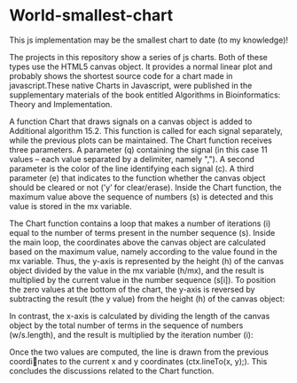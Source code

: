 # World-smallest-chart

This js implementation may be the smallest chart to date (to my knowledge)!


The projects in this repository show a series of js charts. Both of these types use the HTML5 canvas object. It provides a normal linear plot and probably shows the shortest source code for a chart made in javascript.These native Charts in Javascript, were published in the supplementary materials of the book entitled Algorithms in Bioinformatics: Theory and Implementation.

A function Chart that draws signals on a canvas object is added to Additional
algorithm 15.2. This function is called for each signal separately, while the
previous plots can be maintained. The Chart function receives three parameters.
A parameter (q) containing the signal (in this case 11 values – each value
separated by a delimiter, namely ","). A second parameter is the color of the line
identifying each signal (c). A third parameter (e) that indicates to the function
whether the canvas object should be cleared or not (’y’ for clear/erase). Inside
the Chart function, the maximum value above the sequence of numbers (s) is
detected and this value is stored in the mx variable.

The Chart function contains
a loop that makes a number of iterations (i) equal to the number of terms
present in the number sequence (s). Inside the main loop, the coordinates
above the canvas object are calculated based on the maximum value, namely
according to the value found in the mx variable. Thus, the y-axis is represented
by the height (h) of the canvas object divided by the value in the mx variable
(h/mx), and the result is multiplied by the current value in the number sequence
(s[i]). To position the zero values at the bottom of the chart, the y-axis is
reversed by subtracting the result (the y value) from the height (h) of the canvas
object:


In contrast, the x-axis is calculated by dividing the length of the canvas object by
the total number of terms in the sequence of numbers (w/s.length), and the
result is multiplied by the iteration number (i):

Once the two values are computed, the line is drawn from the previous coordinates to the current x and y coordinates (ctx.lineTo(x, y);). This concludes
the discussions related to the Chart function.
